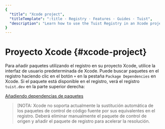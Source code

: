 ```yaml
---
{
  "title": "Xcode project",
  "titleTemplate": ":title · Registry · Features · Guides · Tuist",
  "description": "Learn how to use the Tuist Registry in an Xcode project."
}
---
```

# Proyecto Xcode {#xcode-project}

Para añadir paquetes utilizando el registro en su proyecto Xcode, utilice la
interfaz de usuario predeterminada de Xcode. Puede buscar paquetes en el
registro haciendo clic en el botón `+` en la pestaña `Package Dependencies` en
Xcode. Si el paquete está disponible en el registro, verá el registro
`tuist.dev` en la parte superior derecha:

[Añadiendo dependencias de
paquetes](/images/guides/features/build/registry/registry-add-package.png)

> [NOTA: Xcode no soporta actualmente la sustitución automática de los paquetes
> de control de código fuente por sus equivalentes en el registro. Deberá
> eliminar manualmente el paquete de control de origen y añadir el paquete de
> registro para acelerar la resolución.
